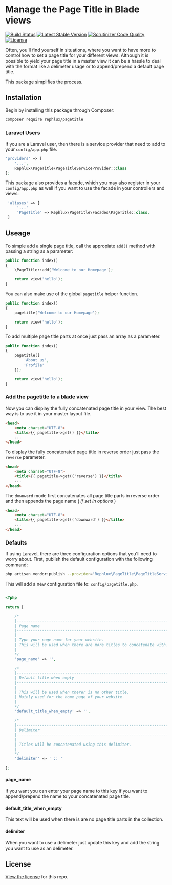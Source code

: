 # Manage the Page Title in Blade views

[![Build Status](https://travis-ci.org/rephluX/laravel-pagetitle.svg?branch=master)](https://travis-ci.org/rephluX/laravel-pagetitle)
[![Latest Stable Version](https://poser.pugx.org/rephlux/pagetitle/v/stable.svg)](https://packagist.org/packages/rephlux/pagetitle)
[![Scrutinizer Code Quality](https://scrutinizer-ci.com/g/rephluX/laravel-pagetitle/badges/quality-score.png?b=master)](https://scrutinizer-ci.com/g/rephluX/laravel-pagetitle/?branch=master)
[![License](https://poser.pugx.org/rephlux/pagetitle/license.svg)](https://packagist.org/packages/rephlux/pagetitle)

Often, you'll find yourself in situations, where you want to have more to control how to set a page title for your
different views. Although it is possible to yield your page title in a master view it can be a hassle to deal with
the format like a delimeter usage or to append/prepend a default page title.

This package simplifies the process.

## Installation

Begin by installing this package through Composer:

```bash
composer require rephlux/pagetitle
```

### Laravel Users

If you are a Laravel user, then there is a service provider that need to add to your `config/app.php` file.

```php
'providers' => [
    '...',
    Rephlux\PageTitle\PageTitleServiceProvider::class
];
```

This package also provides a facade, which you may also register in your `config/app.php` as well if you want to use the facade in your controllers and views:
 
```php
 'aliases' => [
     '...'
     'PageTitle' => Rephlux\PageTitle\Facades\PageTitle::class,
 ]
```
  
## Useage 
 
 To simple add a single page title, call the appropiate `add()` method with passing a string as a parameter:
 
```php
public function index()
{
    \PageTitle::add('Welcome to our Homepage');

    return view('hello');
}
```

You can also make use of the global `pagetitle` helper function.

```php
public function index()
{
    pagetitle('Welcome to our Homepage');

    return view('hello');
}
```

To add multiple page title parts at once just pass an array as a parameter.

```php
public function index()
{
    pagetitle([
        'About us',
        'Profile'
    ]);

    return view('hello');
}
```

### Add the pagetitle to a blade view

Now you can display the fully concatenated page title in your view. The best way is to use it in your master layout file.

```html
<head>
    <meta charset="UTF-8">
    <title>{{ pagetitle->get() }}</title>
    ...
</head>
```

To display the fully concatenated page title in reverse order just pass the `reverse` parameter.

```html
<head>
    <meta charset="UTF-8">
    <title>{{ pagetitle->get(('reverse') }}</title>
    ...
</head>
```

The `downward` mode first concatenates all page title parts in reverse order and then appends the page name ( _if set in options_ )

```html
<head>
    <meta charset="UTF-8">
    <title>{{ pagetitle->get(('downward') }}</title>
    ...
</head>
```

### Defaults

If using Laravel, there are three configuration options that you'll need to worry about. First, publish the default configuration with the following command:

```bash
php artisan vendor:publish --provider="Rephlux\PageTitle\PageTitleServiceProvider"
```

This will add a new configuration file to: `config/pagetitle.php`.

```php

<?php

return [

    /*
    |--------------------------------------------------------------------------
    | Page name
    |--------------------------------------------------------------------------
    |
    | Type your page name for your website.
    | This will be used when there are more titles to concatenate with.
    |
    */
    'page_name' => '',

    /*
    |--------------------------------------------------------------------------
    | Default title when empty
    |--------------------------------------------------------------------------
    |
    | This will be used when therer is no other title.
    | Mainly used for the home page of your website.
    |
    */
    'default_title_when_empty' => '',

    /*
    |--------------------------------------------------------------------------
    | Delimiter
    |--------------------------------------------------------------------------
    |
    | Titles will be concatenated using this delimiter.
    |
    */
    'delimiter' => ' :: '

];
```

#### page_name

If you want you can enter your page name to this key if you want to append/prepend the name to your concatenated page title.

#### default_title_when_empty

This text will be used when there is are no page title parts in the collection.

#### delimiter

When you want to use a delimeter just update this key and add the string you want to use as an delimeter.

## License

[View the license](https://github.com/rephluX/laravel-pagetitle/blob/master/LICENSE) for this repo.
